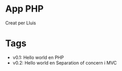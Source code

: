 # App PHP

Creat per Lluis

# Tags

* v0.1: Hello world en PHP
* v0.2: Hello world en Separation of concern i MVC
